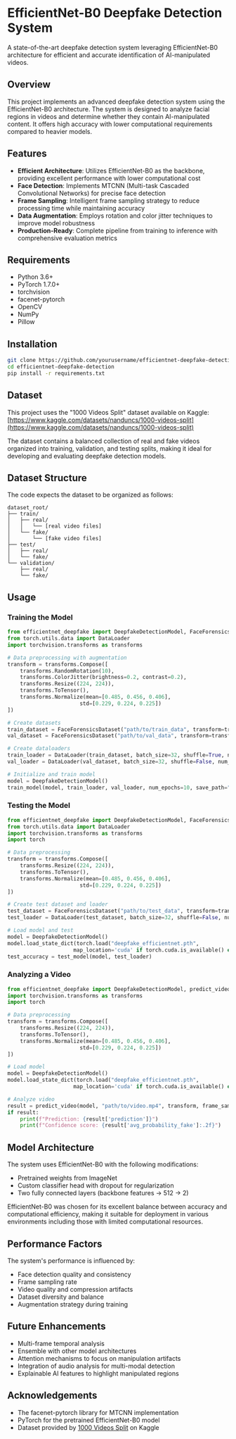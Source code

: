 # EfficientNet-B0 Deepfake Detection System

A state-of-the-art deepfake detection system leveraging EfficientNet-B0 architecture for efficient and accurate identification of AI-manipulated videos.

## Overview

This project implements an advanced deepfake detection system using the EfficientNet-B0 architecture. The system is designed to analyze facial regions in videos and determine whether they contain AI-manipulated content. It offers high accuracy with lower computational requirements compared to heavier models.

## Features

- **Efficient Architecture**: Utilizes EfficientNet-B0 as the backbone, providing excellent performance with lower computational cost
- **Face Detection**: Implements MTCNN (Multi-task Cascaded Convolutional Networks) for precise face detection
- **Frame Sampling**: Intelligent frame sampling strategy to reduce processing time while maintaining accuracy
- **Data Augmentation**: Employs rotation and color jitter techniques to improve model robustness
- **Production-Ready**: Complete pipeline from training to inference with comprehensive evaluation metrics

## Requirements

- Python 3.6+
- PyTorch 1.7.0+
- torchvision
- facenet-pytorch
- OpenCV
- NumPy
- Pillow

## Installation

```bash
git clone https://github.com/yourusername/efficientnet-deepfake-detection.git
cd efficientnet-deepfake-detection
pip install -r requirements.txt
```

## Dataset

This project uses the "1000 Videos Split" dataset available on Kaggle:
[https://www.kaggle.com/datasets/nanduncs/1000-videos-split](https://www.kaggle.com/datasets/nanduncs/1000-videos-split)

The dataset contains a balanced collection of real and fake videos organized into training, validation, and testing splits, making it ideal for developing and evaluating deepfake detection models.

## Dataset Structure

The code expects the dataset to be organized as follows:

```
dataset_root/
├── train/
│   ├── real/
│   │   └── [real video files]
│   └── fake/
│       └── [fake video files]
├── test/
│   ├── real/
│   └── fake/
└── validation/
    ├── real/
    └── fake/
```

## Usage

### Training the Model

```python
from efficientnet_deepfake import DeepfakeDetectionModel, FaceForensicsDataset, train_model
from torch.utils.data import DataLoader
import torchvision.transforms as transforms

# Data preprocessing with augmentation
transform = transforms.Compose([
    transforms.RandomRotation(10),
    transforms.ColorJitter(brightness=0.2, contrast=0.2),
    transforms.Resize((224, 224)),
    transforms.ToTensor(),
    transforms.Normalize(mean=[0.485, 0.456, 0.406],
                       std=[0.229, 0.224, 0.225])
])

# Create datasets
train_dataset = FaceForensicsDataset("path/to/train_data", transform=transform)
val_dataset = FaceForensicsDataset("path/to/val_data", transform=transform)

# Create dataloaders
train_loader = DataLoader(train_dataset, batch_size=32, shuffle=True, num_workers=4)
val_loader = DataLoader(val_dataset, batch_size=32, shuffle=False, num_workers=4)

# Initialize and train model
model = DeepfakeDetectionModel()
train_model(model, train_loader, val_loader, num_epochs=10, save_path="deepfake_efficientnet.pth")
```

### Testing the Model

```python
from efficientnet_deepfake import DeepfakeDetectionModel, FaceForensicsDataset, test_model
from torch.utils.data import DataLoader
import torchvision.transforms as transforms
import torch

# Data preprocessing
transform = transforms.Compose([
    transforms.Resize((224, 224)),
    transforms.ToTensor(),
    transforms.Normalize(mean=[0.485, 0.456, 0.406],
                       std=[0.229, 0.224, 0.225])
])

# Create test dataset and loader
test_dataset = FaceForensicsDataset("path/to/test_data", transform=transform)
test_loader = DataLoader(test_dataset, batch_size=32, shuffle=False, num_workers=4)

# Load model and test
model = DeepfakeDetectionModel()
model.load_state_dict(torch.load("deepfake_efficientnet.pth", 
                     map_location='cuda' if torch.cuda.is_available() else 'cpu'))
test_accuracy = test_model(model, test_loader)
```

### Analyzing a Video

```python
from efficientnet_deepfake import DeepfakeDetectionModel, predict_video
import torchvision.transforms as transforms
import torch

# Data preprocessing
transform = transforms.Compose([
    transforms.Resize((224, 224)),
    transforms.ToTensor(),
    transforms.Normalize(mean=[0.485, 0.456, 0.406],
                       std=[0.229, 0.224, 0.225])
])

# Load model
model = DeepfakeDetectionModel()
model.load_state_dict(torch.load("deepfake_efficientnet.pth", 
                     map_location='cuda' if torch.cuda.is_available() else 'cpu'))

# Analyze video
result = predict_video(model, "path/to/video.mp4", transform, frame_sample_rate=5)
if result:
    print(f"Prediction: {result['prediction']}")
    print(f"Confidence score: {result['avg_probability_fake']:.2f}")
```

## Model Architecture

The system uses EfficientNet-B0 with the following modifications:
- Pretrained weights from ImageNet
- Custom classifier head with dropout for regularization
- Two fully connected layers (backbone features → 512 → 2)

EfficientNet-B0 was chosen for its excellent balance between accuracy and computational efficiency, making it suitable for deployment in various environments including those with limited computational resources.

## Performance Factors

The system's performance is influenced by:
- Face detection quality and consistency
- Frame sampling rate
- Video quality and compression artifacts
- Dataset diversity and balance
- Augmentation strategy during training

## Future Enhancements

- Multi-frame temporal analysis
- Ensemble with other model architectures
- Attention mechanisms to focus on manipulation artifacts
- Integration of audio analysis for multi-modal detection
- Explainable AI features to highlight manipulated regions


## Acknowledgements

- The facenet-pytorch library for MTCNN implementation
- PyTorch for the pretrained EfficientNet-B0 model
- Dataset provided by [1000 Videos Split](https://www.kaggle.com/datasets/nanduncs/1000-videos-split) on Kaggle
